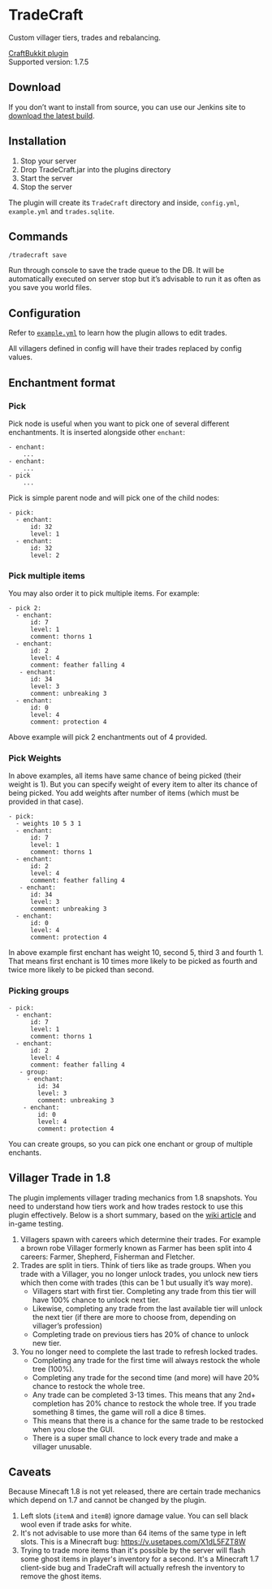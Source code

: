 TradeCraft
==========

Custom villager tiers, trades and rebalancing.

[CraftBukkit plugin](http://bukkit.org/)  
Supported version: 1.7.5


## Download

If you don’t want to install from source, you can use our Jenkins site to [download the latest build](http://build.core-network.us:8080/job/Tradecraft/).

## Installation

1. Stop your server
2. Drop TradeCraft.jar into the plugins directory
3. Start the server
4. Stop the server

The plugin will create its `TradeCraft` directory and inside, `config.yml`, `example.yml` and `trades.sqlite`.

## Commands

    /tradecraft save
    
Run through console to save the trade queue to the DB. It will be automatically executed on server stop but it’s advisable to run it as often as you save you world files.

## Configuration

Refer to [`example.yml`](https://github.com/CoreNetwork/TradeCraft/blob/master/resources/example.yml) to learn how the plugin allows to edit trades.

All villagers defined in config will have their trades replaced by config values.

## Enchantment format

### Pick
Pick node is useful when you want to pick one of several different enchantments. It is inserted alongside other `enchant`:

```
- enchant:
    ...
- enchant:
    ...
- pick
    ...
```

Pick is simple parent node and will pick one of the child nodes:
```
- pick:
  - enchant:
      id: 32
      level: 1
  - enchant:
      id: 32
      level: 2
```

### Pick multiple items

You may also order it to pick multiple items. For example:

```    
- pick 2:
  - enchant:
      id: 7
      level: 1
      comment: thorns 1
  - enchant:
      id: 2
      level: 4
      comment: feather falling 4
   - enchant:
      id: 34
      level: 3
      comment: unbreaking 3
  - enchant:
      id: 0
      level: 4
      comment: protection 4
```

Above example will pick 2 enchantments out of 4 provided.

### Pick Weights
In above examples, all items have same chance of being picked (their weight is 1). But you can specify weight of every item to alter its chance of being picked. You add weights after number of items (which must be provided in that case).

```    
- pick:
  - weights 10 5 3 1
  - enchant:
      id: 7
      level: 1
      comment: thorns 1
  - enchant:
      id: 2
      level: 4
      comment: feather falling 4
   - enchant:
      id: 34
      level: 3
      comment: unbreaking 3
  - enchant:
      id: 0
      level: 4
      comment: protection 4
```
 
In above example first enchant has weight 10, second 5, third 3 and fourth 1. That means first enchant is 10 times more likely to be picked as fourth and twice more likely to be picked than second.

### Picking groups

```    
- pick:
  - enchant:
      id: 7
      level: 1
      comment: thorns 1
  - enchant:
      id: 2
      level: 4
      comment: feather falling 4
   - group:
     - enchant:
        id: 34
        level: 3
        comment: unbreaking 3
    - enchant:
        id: 0
        level: 4
        comment: protection 4
```

You can create groups, so you can pick one enchant or group of multiple enchants.

## Villager Trade in 1.8

The plugin implements villager trading mechanics from 1.8 snapshots. You need to understand how tiers work and how trades restock to use this plugin effectively. Below is a short summary, based on the [wiki article](http://minecraft.gamepedia.com/Trading#1.8_Trading_Revamp) and in-game testing.

1. Villagers spawn with careers which determine their trades. For example a brown robe Villager formerly known as Farmer has been split into 4 careers: Farmer, Shepherd, Fisherman and Fletcher.
2. Trades are split in tiers. Think of tiers like as trade groups. When you trade with a Villager, you no longer unlock trades, you unlock new tiers which then come with trades (this can be 1 but usually it’s way more).
   * Villagers start with first tier. Completing any trade from this tier will have 100% chance to unlock next tier.
   * Likewise, completing any trade from the last available tier will unlock the next tier (if there are more to choose from, depending on villager’s profession)
   * Completing trade on previous tiers has 20% of chance to unlock new tier.
3. You no longer need to complete the last trade to refresh locked trades.
   * Completing any trade for the first time will always restock the whole tree (100%).
   * Completing any trade for the second time (and more) will have 20% chance to restock the whole tree.
   * Any trade can be completed 3-13 times. This means that any 2nd+ completion has 20% chance to restock the whole tree. If you trade something 8 times, the game will roll a dice 8 times.
   * This means that there is a chance for the same trade to be restocked when you close the GUI.
   * There is a super small chance to lock every trade and make a villager unusable.


## Caveats

Because Minecaft 1.8 is not yet released, there are certain trade mechanics which depend on 1.7 and cannot be changed by the plugin.

1. Left slots (`itemA` and `itemB`) ignore damage value. You can sell black wool even if trade asks for white.
2. It's not advisable to use more than 64 items of the same type in left slots. This is a Minecraft bug: https://v.usetapes.com/X1dL5FZT8W 
3. Trying to trade more items than it's possible by the server will flash some ghost items in player's inventory for a second. It's a Minecraft 1.7 client-side bug and TradeCraft will actually refresh the inventory to remove the ghost items.